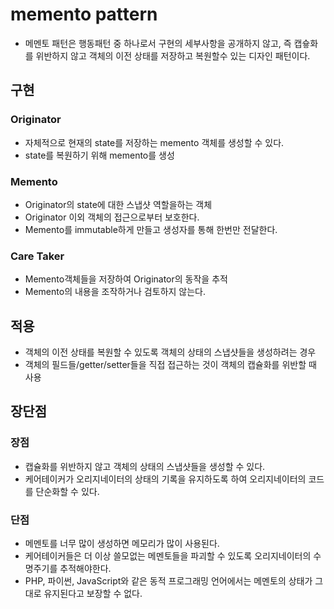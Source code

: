 # memento pattern

- 메멘토 패턴은 행동패턴 중 하나로서 구현의 세부사항을 공개하지 않고, 즉 캡슣화를 위반하지 않고 객체의 이전 상태를 저장하고 복원할수 있는 디자인 패턴이다.

## 구현
### Originator
- 자체적으로 현재의 state를 저장하는 memento 객체를 생성할 수 있다.
- state를 복원하기 위해 memento를 생성

### Memento
- Originator의 state에 대한 스냅샷 역할을하는 객체
- Originator 이외 객체의 접근으로부터 보호한다.
- Memento를 immutable하게 만들고 생성자를 통해 한번만 전달한다.

### Care Taker
- Memento객체들을 저장하여 Originator의 동작을 추적
- Memento의 내용을 조작하거나 검토하지 않는다.

## 적용
- 객체의 이전 상태를 복원할 수 있도록 객체의 상태의 스냅샷들을 생성하려는 경우
- 객체의 필드들/getter/setter들을 직접 접근하는 것이 객체의 캡슐화를 위반할 때 사용

## 장단점
### 장점
- 캡슐화를 위반하지 않고 객체의 상태의 스냅샷들을 생성할 수 있다.
- 케어테이커가 오리지네이터의 상태의 기록을 유지하도록 하여 오리지네이터의 코드를 단순화할 수 있다.


### 단점
- 메멘토를 너무 많이 생성하면 메모리가 많이 사용된다.
- 케어테이커들은 더 이상 쓸모없는 메멘토들을 파괴할 수 있도록 오리지네이터의 수명주기를 추적해야한다.
- PHP, 파이썬, JavaScript와 같은 동적 프로그래밍 언어에서는 메멘토의 상태가 그대로 유지된다고 보장할 수 없다.